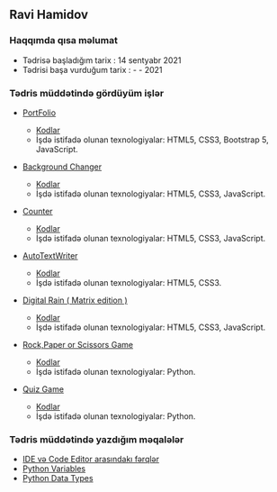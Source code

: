 ## Ravi Hamidov

### Haqqımda qısa məlumat
- Tədrisə başladığım tarix : 14 sentyabr 2021
- Tədrisi başa vurduğum tarix : - - 2021

###  Tədris müddətində gördüyüm işlər
- [PortFolio](https://ravihamidov.github.io/02.MyPortFolio/)
    - [Kodlar](https://github.com/RaviHamidov/02.MyPortFolio)
    - İşdə istifadə olunan texnologiyalar: HTML5, CSS3, Bootstrap 5, JavaScript.

- [Background Changer](https://ravihamidov.github.io/05.BackGroundChanger/)
    - [Kodlar](https://github.com/RaviHamidov/05.BackGroundChanger)
    - İşdə istifadə olunan texnologiyalar: HTML5, CSS3, JavaScript.

- [Counter](https://ravihamidov.github.io/06.Counter/)
    - [Kodlar](https://ravihamidov.github.io/06.Counter/)
    - İşdə istifadə olunan texnologiyalar: HTML5, CSS3, JavaScript.

- [AutoTextWriter](https://ravihamidov.github.io/07.AutoTextWriter/)
    - [Kodlar](https://github.com/RaviHamidov/07.AutoTextWriter)
    - İşdə istifadə olunan texnologiyalar: HTML5, CSS3.

- [Digital Rain ( Matrix edition )](https://ravihamidov.github.io/06.DigitalRain/)
    - [Kodlar](https://github.com/RaviHamidov/06.DigitalRain)
    - İşdə istifadə olunan texnologiyalar: HTML5, CSS3, JavaScript.

- [Rock,Paper or Scissors Game](https://github.com/RaviHamidov/01.PragmatechFoundationProject/tree/main/Works/06.RockPaperScissorsGame)
    - [Kodlar](https://github.com/RaviHamidov/01.PragmatechFoundationProject/tree/main/Works/06.RockPaperScissorsGame)
    - İşdə istifadə olunan texnologiyalar: Python.

- [Quiz Game](https://github.com/RaviHamidov/01.PragmatechFoundationProject/tree/main/Works/07.QuizGame)
    - [Kodlar](https://github.com/RaviHamidov/01.PragmatechFoundationProject/tree/main/Works/07.QuizGame)
    - İşdə istifadə olunan texnologiyalar: Python.
    
### Tədris müddətində yazdığım məqalələr
- [IDE və Code Editor arasındakı fərqlər](https://medium.com/@thehamidov42/ide-v%C9%99-code-editor-aras%C4%B1ndak%C4%B1-f%C9%99rql%C9%99r-5aa96129b0ec)
- [Python Variables](https://medium.com/@thehamidov42/python-variables-a08a9404614f)
- [Python Data Types]()